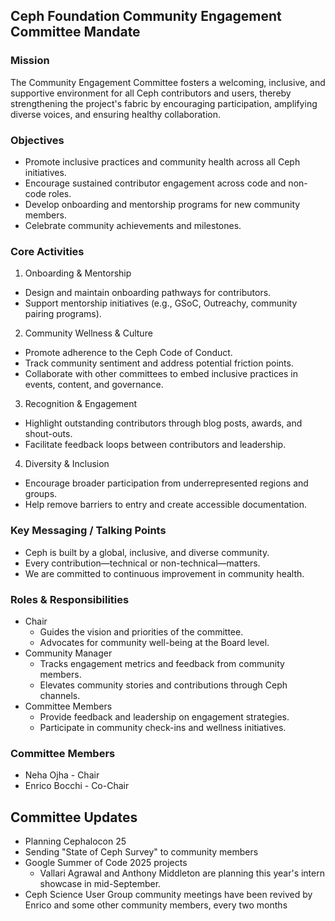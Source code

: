 ## Ceph Foundation Community Engagement Committee Mandate

### Mission
The Community Engagement Committee fosters a welcoming, inclusive, and supportive environment for all Ceph contributors and users, thereby strengthening the project's fabric by encouraging participation, amplifying diverse voices, and ensuring healthy collaboration.

### Objectives
* Promote inclusive practices and community health across all Ceph initiatives.
* Encourage sustained contributor engagement across code and non-code roles.
* Develop onboarding and mentorship programs for new community members.
* Celebrate community achievements and milestones.

### Core Activities
1. Onboarding & Mentorship
* Design and maintain onboarding pathways for contributors.
* Support mentorship initiatives (e.g., GSoC, Outreachy, community pairing programs).
2. Community Wellness & Culture
* Promote adherence to the Ceph Code of Conduct.
* Track community sentiment and address potential friction points.
* Collaborate with other committees to embed inclusive practices in events, content, and governance.
3. Recognition & Engagement
* Highlight outstanding contributors through blog posts, awards, and shout-outs.
* Facilitate feedback loops between contributors and leadership.
4. Diversity & Inclusion
* Encourage broader participation from underrepresented regions and groups.
* Help remove barriers to entry and create accessible documentation.

### Key Messaging / Talking Points
* Ceph is built by a global, inclusive, and diverse community.
* Every contribution—technical or non-technical—matters.
* We are committed to continuous improvement in community health.

### Roles & Responsibilities
* Chair
  * Guides the vision and priorities of the committee.
  * Advocates for community well-being at the Board level.
* Community Manager
  * Tracks engagement metrics and feedback from community members.
  * Elevates community stories and contributions through Ceph channels.
* Committee Members
  * Provide feedback and leadership on engagement strategies.
  * Participate in community check-ins and wellness initiatives.

### Committee Members
* Neha Ojha - Chair
* Enrico Bocchi - Co-Chair

## Committee Updates
* Planning Cephalocon 25
* Sending "State of Ceph Survey" to community members
* Google Summer of Code 2025 projects
  * Vallari Agrawal and Anthony Middleton are planning this year's intern showcase in mid-September.
* Ceph Science User Group community meetings have been revived by Enrico and some other community members, every two months


